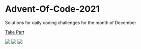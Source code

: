 # Advent-Of-Code-2021

Solutions for daily coding challenges for the month of December

[Take Part](https://adventofcode.com/2021)

![](https://img.shields.io/badge/day%20📅-17-blue)
![](https://img.shields.io/badge/stars%20⭐-33-yellow)
![](https://img.shields.io/badge/days%20completed-16-red)
